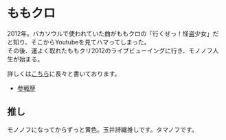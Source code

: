# ももクロ

2012年。バカソウルで使われていた曲がももクロの「行くぜっ！怪盗少女」だと知り、そこからYoutubeを見てハマってしまった。  
その後、運よく取れたももクリ2012のライブビューイングに行き、モノノフ人生が始まる。

詳しくは[こちら](https://note.mu/myamyu_tamago/n/nbeffeb41a04b)に長々と書いております。

- [参戦歴](./history.md)

## 推し

モノノフになってからずっと黄色。玉井詩織推しです。タマノフです。
